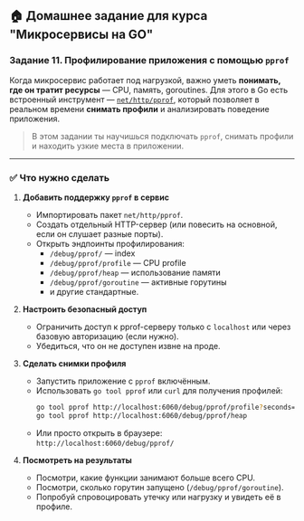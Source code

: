 ## 🏠 Домашнее задание для курса "Микросервисы на GO"

### Задание 11. Профилирование приложения с помощью `pprof`

Когда микросервис работает под нагрузкой, важно уметь **понимать, где он тратит ресурсы** — CPU, память, goroutines. Для этого в Go есть встроенный инструмент — [`net/http/pprof`](https://pkg.go.dev/net/http/pprof), который позволяет в реальном времени **снимать профили** и анализировать поведение приложения.

> В этом задании ты научишься подключать `pprof`, снимать профили и находить узкие места в приложении.

---

### ✅ Что нужно сделать

1. **Добавить поддержку `pprof` в сервис**
   - Импортировать пакет `net/http/pprof`.
   - Создать отдельный HTTP-сервер (или повесить на основной, если он слушает разные порты).
   - Открыть эндпоинты профилирования:
      - `/debug/pprof/` — index
      - `/debug/pprof/profile` — CPU profile
      - `/debug/pprof/heap` — использование памяти
      - `/debug/pprof/goroutine` — активные горутины
      - и другие стандартные.

2. **Настроить безопасный доступ**
   - Ограничить доступ к pprof-серверу только с `localhost` или через базовую авторизацию (если нужно).
   - Убедиться, что он не доступен извне на проде.

3. **Сделать снимки профиля**
   - Запустить приложение с `pprof` включённым.
   - Использовать `go tool pprof` или `curl` для получения профилей:
     ```bash
     go tool pprof http://localhost:6060/debug/pprof/profile?seconds=10
     go tool pprof http://localhost:6060/debug/pprof/heap
     ```
   - Или просто открыть в браузере:  
     `http://localhost:6060/debug/pprof/`

4. **Посмотреть на результаты**
   - Посмотри, какие функции занимают больше всего CPU.
   - Посмотри, сколько горутин запущено (`/debug/pprof/goroutine`).
   - Попробуй спровоцировать утечку или нагрузку и увидеть её в профиле.
